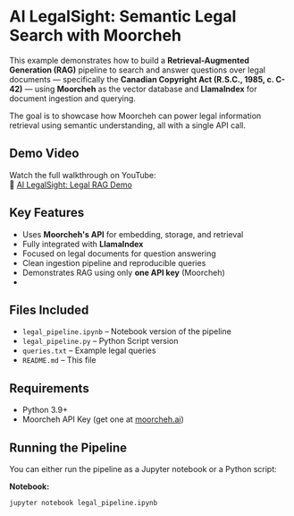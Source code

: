 # AI LegalSight: Semantic Legal Search with Moorcheh

This example demonstrates how to build a **Retrieval-Augmented Generation (RAG)** pipeline to search and answer questions over legal documents — specifically the **Canadian Copyright Act (R.S.C., 1985, c. C-42)** — using **Moorcheh** as the vector database and **LlamaIndex** for document ingestion and querying.

The goal is to showcase how Moorcheh can power legal information retrieval using semantic understanding, all with a single API call.

## Demo Video

Watch the full walkthrough on YouTube:  
🔗 [AI LegalSight: Legal RAG Demo](https://www.youtube.com/watch?v=ikOHQKmaNeU&t=2s)

## Key Features

- Uses **Moorcheh's API** for embedding, storage, and retrieval  
- Fully integrated with **LlamaIndex**  
- Focused on legal documents for question answering  
- Clean ingestion pipeline and reproducible queries  
- Demonstrates RAG using only **one API key** (Moorcheh)
- 
## Files Included

- `legal_pipeline.ipynb` – Notebook version of the pipeline
- `legal_pipeline.py` –  Python Script version 
- `queries.txt` – Example legal queries
- `README.md` – This file

## Requirements

- Python 3.9+
- Moorcheh API Key (get one at [moorcheh.ai](https://www.moorcheh.ai))

## Running the Pipeline

You can either run the pipeline as a Jupyter notebook or a Python script:

**Notebook:**
```bash
jupyter notebook legal_pipeline.ipynb
